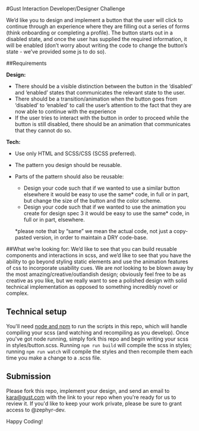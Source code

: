 #Gust Interaction Developer/Designer Challenge

We’d like you to design and implement a button that the user will click to continue through an experience where they are filling out a series of forms (think onboarding or completing a profile). The button starts out in a disabled state, and once the user has supplied the required information, it will be enabled (don’t worry about writing the code to change the button’s state - we’ve provided some js to do so).

##Requirements

**Design:**
- There should be a visible distinction between the button in the ‘disabled’ and ‘enabled’ states that communicates the relevant state to the user.
- There should be a transition/animation when the button goes from ‘disabled’ to ‘enabled’ to call the user’s attention to the fact that they are now able to continue with the experience
- If the user tries to interact with the button in order to proceed while the button is still disabled, there should be an animation that communicates that they cannot do so.

**Tech:**
- Use only HTML and SCSS/CSS (SCSS preferred).
- The pattern you design should be reusable.
- Parts of the pattern should also be reusable:
  - Design your code such that if we wanted to use a similar button elsewhere it would be easy to use the same* code, in full or in part, but change the size of the button and the color scheme.
  - Design your code such that if we wanted to use the animation you create for design spec 3 it would be easy to use the same* code, in full or in part, elsewhere.

  *please note that by “same” we mean the actual code, not just a copy-pasted version, in order to maintain a DRY code-base.

##What we’re looking for:
We’d like to see that you can build reusable components and interactions in scss, and we’d like to see that you have the ability to go beyond styling static elements and use the animation features of css to incorporate usability cues. We are *not* looking to be blown away by the most amazing/creative/outlandish design; obviously feel free to be as creative as you like, but we really want to see a polished design with solid technical implementation as opposed to something incredibly novel or complex.

## Technical setup
You'll need [node and npm](https://nodejs.org/) to run the scripts in this repo, which will handle compiling your scss (and watching and recompiling as you develop).
Once you've got node running, simply fork this repo and begin writing your scss in styles/button.scss.
Running `npm run build` will compile the scss in styles; running `npm run watch` will compile the styles and then recompile them each time you make a change to a .scss file.

## Submission
Please fork this repo, implement your design, and send an email to kara@gust.com with the link to your repo when you're ready for us to review it. If you'd like to keep your work private, please be sure to grant access to @zephyr-dev.

Happy Coding!
